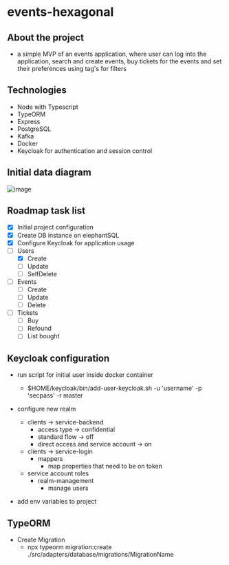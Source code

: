 # events-hexagonal

## About the project

- a simple MVP of an events application, where user can log into the application, search and create events, buy tickets for the events and set their preferences using tag's for filters

## Technologies

- Node with Typescript
- TypeORM
- Express
- PostgreSQL
- Kafka
- Docker
- Keycloak for authentication and session control

## Initial data diagram

![image](https://github.com/Braskulki/events-hexagonal/assets/47667269/0c94e084-19e6-4d8f-9304-abf2e0e9f34e)

## Roadmap task list

- [X] Initial project configuration
- [X] Create DB instance on elephantSQL
- [X] Configure Keycloak for application usage
- [ ] Users
  - [X] Create
  - [ ] Update
  - [ ] SelfDelete
- [ ] Events
  - [ ] Create
  - [ ] Update
  - [ ] Delete
- [ ] Tickets
  - [ ] Buy
  - [ ] Refound
  - [ ] List bought

## Keycloak configuration
- run script for initial user inside docker container
  - $HOME/keycloak/bin/add-user-keycloak.sh -u 'username' -p 'secpass' -r master
- configure new realm
  - clients -> service-backend
    - access type -> confidential
    - standard flow -> off
    - direct access and service account -> on
  - clients -> service-login
    - mappers
      - map properties that need to be on token
  - service account roles
    - realm-management
      - manage users

- add env variables to project


## TypeORM
- Create Migration
  - npx typeorm migration:create ./src/adapters/database/migrations/MigrationName